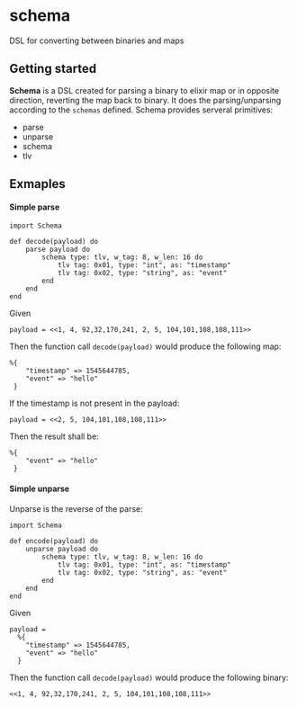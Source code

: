 # schema
DSL for converting between binaries and maps

## Getting started
**Schema** is a DSL created for parsing a binary to elixir map or in opposite direction, reverting the map back to binary. It does the parsing/unparsing according to the `schemas` defined.
Schema provides serveral primitives:
- parse
- unparse
- schema
- tlv

## Exmaples
#### Simple parse
```
import Schema

def decode(payload) do
    parse payload do
        schema type: tlv, w_tag: 8, w_len: 16 do
            tlv tag: 0x01, type: "int", as: "timestamp"
            tlv tag: 0x02, type: "string", as: "event"
        end
    end
end
```

Given
```
payload = <<1, 4, 92,32,170,241, 2, 5, 104,101,108,108,111>>

```
Then the function call `decode(payload)` would produce the following map:
```
%{
    "timestamp" => 1545644785,
    "event" => "hello"
 }
```

If the timestamp is not present in the payload:
```
payload = <<2, 5, 104,101,108,108,111>>

```
Then the result shall be:
```
%{
    "event" => "hello"
 }
```
#### Simple unparse
Unparse is the reverse of the parse:

```
import Schema

def encode(payload) do
    unparse payload do
        schema type: tlv, w_tag: 8, w_len: 16 do
            tlv tag: 0x01, type: "int", as: "timestamp"
            tlv tag: 0x02, type: "string", as: "event"
        end
    end
end
```
Given
```
payload =
  %{
    "timestamp" => 1545644785,
    "event" => "hello"
  }
```
Then the function call `decode(payload)` would produce the following binary:
```
<<1, 4, 92,32,170,241, 2, 5, 104,101,108,108,111>>
```
